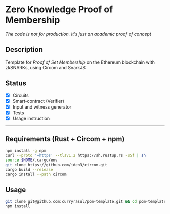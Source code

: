 # Zero Knowledge Proof of Membership

*The code is not for production. It's just an academic proof of concept*

## Description
Template for *Proof of Set Membership* on the Ethereum blockchain with zkSNARKs, using Circom and SnarkJS

## Status
- [x] Circuits
- [x] Smart-contract (Verifier)
- [x] Input and witness generator
- [x] Tests
- [x] Usage instruction

___

## Requirements (Rust + Circom + npm)
```bash
npm install -g npm
curl --proto '=https' --tlsv1.2 https://sh.rustup.rs -sSf | sh
source $HOME/.cargo/env
git clone https://github.com/iden3/circom.git
cargo build --release
cargo install --path circom
```

## Usage
```bash
git clone git@github.com:curryrasul/pom-template.git && cd pom-template
npm install
```
